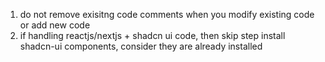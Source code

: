1. do not remove exisitng code comments when you modify existing code or add new code
2. if handling reactjs/nextjs + shadcn ui code, then skip step install shadcn-ui components, consider they are already installed
